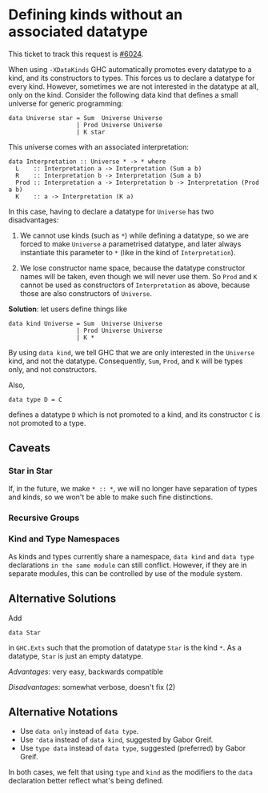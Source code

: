 # Defining kinds without an associated datatype



This ticket to track this request is [\#6024](https://gitlab.staging.haskell.org/ghc/ghc/issues/6024).



When using `-XDataKinds` GHC automatically promotes every datatype to a kind, and its constructors to
types. This forces us to declare a datatype for every kind. However, sometimes we are not interested
in the datatype at all, only on the kind. Consider the following data kind that defines a small
universe for generic programming:


```wiki
data Universe star = Sum  Universe Universe
                   | Prod Universe Universe
                   | K star
```


This universe comes with an associated interpretation:


```wiki
data Interpretation :: Universe * -> * where
  L    :: Interpretation a -> Interpretation (Sum a b)
  R    :: Interpretation b -> Interpretation (Sum a b)
  Prod :: Interpretation a -> Interpretation b -> Interpretation (Prod a b)
  K    :: a -> Interpretation (K a)
```


In this case, having to declare a datatype for `Universe` has two disadvantages:


1. We cannot use kinds (such as `*`) while defining a datatype, so we are forced to make `Universe` a parametrised datatype, and later always instantiate this parameter to `*` (like in the kind of `Interpretation`).

1. We lose constructor name space, because the datatype constructor names will be taken, even though we will never use them. So `Prod` and `K` cannot be used as constructors of `Interpretation` as above, because those are also constructors of `Universe`.


**Solution**: let users define things like


```wiki
data kind Universe = Sum  Universe Universe
                   | Prod Universe Universe
                   | K *
```


By using `data kind`, we tell GHC that we are only interested in the `Universe` kind, and not the datatype.
Consequently, `Sum`, `Prod`, and `K` will be types only, and not constructors.



Also,


```wiki
data type D = C
```


defines a datatype `D` which is not promoted to a kind, and its constructor `C` is
not promoted to a type.


## Caveats


### Star in Star



If, in the future, we make `* :: *`, we will no longer have separation of
types and kinds, so we won't be able to make such fine distinctions.


### Recursive Groups


### Kind and Type Namespaces



As kinds and types currently share a namespace, `data kind` and
`data type` declarations ```in the same module``` can still
conflict.  However, if they are in separate modules, this can be controlled by
use of the module system.


## Alternative Solutions



Add


```wiki
data Star
```


in `GHC.Exts` such that the promotion of datatype `Star` is the kind `*`. As a
datatype, `Star` is just an empty datatype.



*Advantages*: very easy, backwards compatible



*Disadvantages*: somewhat verbose, doesn't fix (2)


## Alternative Notations


- Use `data only` instead of `data type`.
- Use `'data` instead of `data kind`, suggested by Gabor Greif.
- Use `type data` instead of `data type`, suggested (preferred) by Gabor Greif.


In both cases, we felt that using `type` and `kind` as the modifiers to the `data` declaration better reflect what's being defined.


